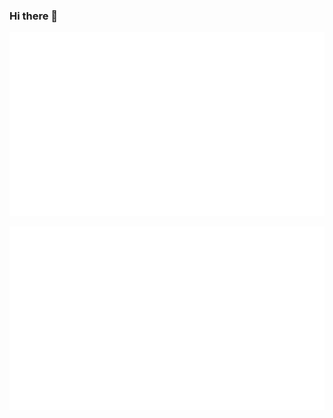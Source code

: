 ### Hi there 👋

![](https://raw.githubusercontent.com/DrSocket/github-stats/master/generated/overview.svg#gh-dark-mode-only)

![](https://raw.githubusercontent.com/DrSocket/github-stats/master/generated/languages.svg#gh-dark-mode-only)


<!--
**DrSocket/DrSocket** is a ✨ _special_ ✨ repository because its `README.md` (this file) appears on your GitHub profile.

Here are some ideas to get you started:

- 🔭 I’m currently working on ...
- 🌱 I’m currently learning ...
- 👯 I’m looking to collaborate on ...
- 🤔 I’m looking for help with ...
- 💬 Ask me about ...
- 📫 How to reach me: ...
- 😄 Pronouns: ...
- ⚡ Fun fact: ...
-->
